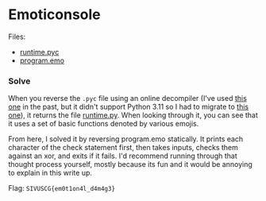 # Emoticonsole

Files:
- [runtime.pyc](./runtime.pyc)
- [program.emo](./program.emo)

### Solve

When you reverse the `.pyc` file using an online decompiler (I've used [this one](https://www.lddgo.net/en/string/pyc-compile-decompile) in the past, but it didn't support Python 3.11 so I had to migrate to [this one](https://pylingual.io/)), it returns the file [runtime.py](./runtime.py). When looking through it, you can see that it uses a set of basic functions denoted by various emojis.

From here, I solved it by reversing program.emo statically. It prints each character of the check statement first, then takes inputs, checks them against an xor, and exits if it fails. I'd recommend running through that thought process yourself, mostly because its fun and it would be annoying to explain in this write up.

Flag: `SIVUSCG{em0t1on4l_d4m4g3}`